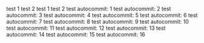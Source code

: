 test 1
test 2
test 1
test 2
test autocommit: 1
test autocommit: 2
test autocommit: 3
test autocommit: 4
test autocommit: 5
test autocommit: 6
test autocommit: 7
test autocommit: 8
test autocommit: 9
test autocommit: 10
test autocommit: 11
test autocommit: 12
test autocommit: 13
test autocommit: 14
test autocommit: 15
test autocommit: 16
